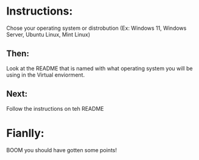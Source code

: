 # Instructions:
Chose your operating system or distrobution (Ex: Windows 11, Windows Server, Ubuntu Linux, Mint Linux)

## Then:
Look at the README that is named with what operating system you will be using in the Virtual enviorment.

## Next:
Follow the instructions on teh README

# Fianlly:
BOOM you should have gotten some points!
